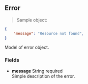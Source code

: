 
## Error

> Sample object:

```json
{
    "message": "Resource not found",
}
```

Model of error object.

### Fields

* **message** <span class="param-type">String</span> <span class="required-param">required</span><br>
Simple description of the error.
